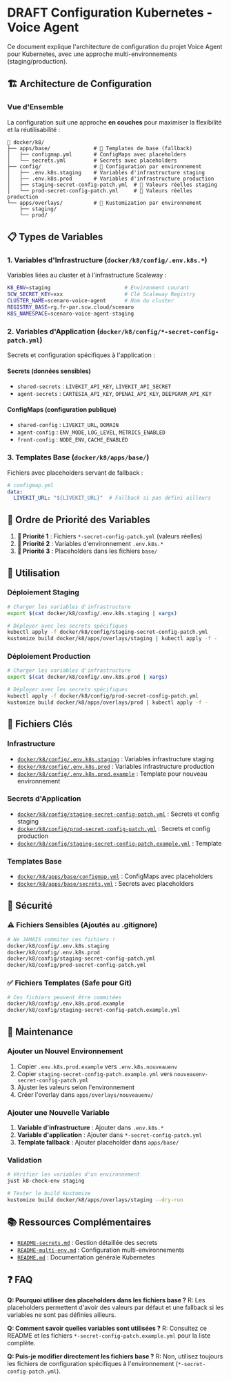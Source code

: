 # DRAFT Configuration Kubernetes - Voice Agent

Ce document explique l'architecture de configuration du projet Voice Agent pour Kubernetes, avec une approche multi-environnements (staging/production).

## 🏗️ Architecture de Configuration

### Vue d'Ensemble

La configuration suit une approche **en couches** pour maximiser la flexibilité et la réutilisabilité :

```
📁 docker/k8/
├── apps/base/              # 🎯 Templates de base (fallback)
│   ├── configmap.yml       # ConfigMaps avec placeholders
│   └── secrets.yml         # Secrets avec placeholders
├── config/                 # 🔧 Configuration par environnement
│   ├── .env.k8s.staging    # Variables d'infrastructure staging
│   ├── .env.k8s.prod       # Variables d'infrastructure production
│   ├── staging-secret-config-patch.yml  # 🔐 Valeurs réelles staging
│   └── prod-secret-config-patch.yml     # 🔐 Valeurs réelles production
└── apps/overlays/          # 🎨 Kustomization par environnement
    ├── staging/
    └── prod/
```

## 📋 Types de Variables

### 1. **Variables d'Infrastructure** (`docker/k8/config/.env.k8s.*`)

Variables liées au cluster et à l'infrastructure Scaleway :

```bash
K8_ENV=staging                        # Environment courant
SCW_SECRET_KEY=xxx                    # Clé Scaleway Registry
CLUSTER_NAME=scenaro-voice-agent      # Nom du cluster
REGISTRY_BASE=rg.fr-par.scw.cloud/scenaro
K8S_NAMESPACE=scenaro-voice-agent-staging
```

### 2. **Variables d'Application** (`docker/k8/config/*-secret-config-patch.yml`)

Secrets et configuration spécifiques à l'application :

#### **Secrets** (données sensibles)

- `shared-secrets` : `LIVEKIT_API_KEY`, `LIVEKIT_API_SECRET`
- `agent-secrets` : `CARTESIA_API_KEY`, `OPENAI_API_KEY`, `DEEPGRAM_API_KEY`

#### **ConfigMaps** (configuration publique)

- `shared-config` : `LIVEKIT_URL`, `DOMAIN`
- `agent-config` : `ENV_MODE`, `LOG_LEVEL`, `METRICS_ENABLED`
- `front-config` : `NODE_ENV`, `CACHE_ENABLED`

### 3. **Templates Base** (`docker/k8/apps/base/`)

Fichiers avec placeholders servant de fallback :

```yaml
# configmap.yml
data:
  LIVEKIT_URL: "${LIVEKIT_URL}"  # Fallback si pas défini ailleurs
```

## 🔄 Ordre de Priorité des Variables

1. **🥇 Priorité 1** : Fichiers `*-secret-config-patch.yml` (valeurs réelles)
2. **🥈 Priorité 2** : Variables d'environnement `.env.k8s.*`
3. **🥉 Priorité 3** : Placeholders dans les fichiers `base/`

## 🚀 Utilisation

### Déploiement Staging

```bash
# Charger les variables d'infrastructure
export $(cat docker/k8/config/.env.k8s.staging | xargs)

# Déployer avec les secrets spécifiques
kubectl apply -f docker/k8/config/staging-secret-config-patch.yml
kustomize build docker/k8/apps/overlays/staging | kubectl apply -f -
```

### Déploiement Production

```bash
# Charger les variables d'infrastructure
export $(cat docker/k8/config/.env.k8s.prod | xargs)

# Déployer avec les secrets spécifiques
kubectl apply -f docker/k8/config/prod-secret-config-patch.yml
kustomize build docker/k8/apps/overlays/prod | kubectl apply -f -
```

## 📝 Fichiers Clés

### Infrastructure

- [`docker/k8/config/.env.k8s.staging`](config/.env.k8s.staging) : Variables infrastructure staging
- [`docker/k8/config/.env.k8s.prod`](config/.env.k8s.prod) : Variables infrastructure production
- [`docker/k8/config/.env.k8s.prod.example`](config/.env.k8s.prod.example) : Template pour nouveau environnement

### Secrets d'Application

- [`docker/k8/config/staging-secret-config-patch.yml`](config/staging-secret-config-patch.yml) : Secrets et config staging
- [`docker/k8/config/prod-secret-config-patch.yml`](config/prod-secret-config-patch.yml) : Secrets et config production
- [`docker/k8/config/staging-secret-config-patch.example.yml`](config/staging-secret-config-patch.example.yml) : Template

### Templates Base

- [`docker/k8/apps/base/configmap.yml`](apps/base/configmap.yml) : ConfigMaps avec placeholders
- [`docker/k8/apps/base/secrets.yml`](apps/base/secrets.yml) : Secrets avec placeholders

## 🔐 Sécurité

### ⚠️ Fichiers Sensibles (Ajoutés au .gitignore)

```bash
# Ne JAMAIS commiter ces fichiers !
docker/k8/config/.env.k8s.staging
docker/k8/config/.env.k8s.prod
docker/k8/config/staging-secret-config-patch.yml
docker/k8/config/prod-secret-config-patch.yml
```

### ✅ Fichiers Templates (Safe pour Git)

```bash
# Ces fichiers peuvent être commitées
docker/k8/config/.env.k8s.prod.example
docker/k8/config/staging-secret-config-patch.example.yml
```

## 🔧 Maintenance

### Ajouter un Nouvel Environnement

1. Copier `.env.k8s.prod.example` vers `.env.k8s.nouveauenv`
2. Copier `staging-secret-config-patch.example.yml` vers `nouveauenv-secret-config-patch.yml`
3. Ajuster les valeurs selon l'environnement
4. Créer l'overlay dans `apps/overlays/nouveauenv/`

### Ajouter une Nouvelle Variable

1. **Variable d'infrastructure** : Ajouter dans `.env.k8s.*`
2. **Variable d'application** : Ajouter dans `*-secret-config-patch.yml`
3. **Template fallback** : Ajouter placeholder dans `apps/base/`

### Validation

```bash
# Vérifier les variables d'un environnement
just k8-check-env staging

# Tester le build Kustomize
kustomize build docker/k8/apps/overlays/staging --dry-run
```

## 📚 Ressources Complémentaires

- [`README-secrets.md`](README-secrets.md) : Gestion détaillée des secrets
- [`README-multi-env.md`](README-multi-env.md) : Configuration multi-environnements
- [`README.md`](README.md) : Documentation générale Kubernetes

## ❓ FAQ

**Q: Pourquoi utiliser des placeholders dans les fichiers base ?**
R: Les placeholders permettent d'avoir des valeurs par défaut et une fallback si les variables ne sont pas définies ailleurs.

**Q: Comment savoir quelles variables sont utilisées ?**
R: Consultez ce README et les fichiers `*-secret-config-patch.example.yml` pour la liste complète.

**Q: Puis-je modifier directement les fichiers base ?**
R: Non, utilisez toujours les fichiers de configuration spécifiques à l'environnement (`*-secret-config-patch.yml`).
